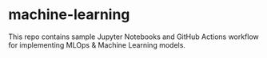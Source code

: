 # machine-learning
This repo contains sample Jupyter Notebooks and GitHub Actions workflow for implementing MLOps & Machine Learning models.

